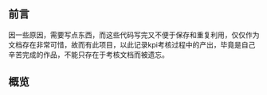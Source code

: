 ## 前言
因一些原因，需要写点东西，而这些代码写完又不便于保存和重复利用，仅仅作为文档存在非常可惜，故而有此项目，以此记录kpi考核过程中的产出，毕竟是自己辛苦完成的作品，不能只存在于考核文档而被遗忘。

## 概览

